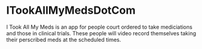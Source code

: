 # ITookAllMyMedsDotCom
I Took All My Meds is an app for people court ordered to take mediciations and those in clinical trials. These people will video record themselves taking their perscribed meds at the scheduled times.
